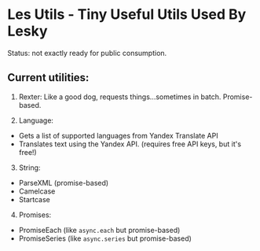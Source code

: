 # Les Utils - Tiny Useful Utils Used By Lesky

Status: not exactly ready for public consumption.

## Current utilities:

1. Rexter: Like a good dog, requests things...sometimes in batch. Promise-based.

2. Language: 
- Gets a list of supported languages from Yandex Translate API
- Translates text using the Yandex API. (requires free API keys, but it's free!)

3. String:
- ParseXML (promise-based)
- Camelcase
- Startcase 

4. Promises:
- PromiseEach (like `async.each` but promise-based)
- PromiseSeries (like `async.series` but promise-based)